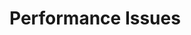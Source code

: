 [title]: # (Performance Issues)
[tags]: # (Troubleshooti,Performance)
[priority]: # (20)

# Performance Issues
